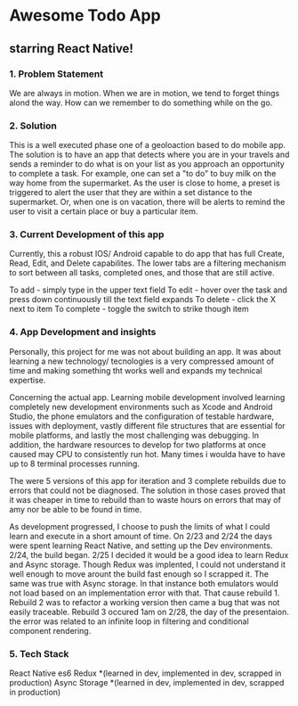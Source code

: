 # Awesome Todo App
## starring __**React Native!**__


### 1. Problem Statement

We are always in motion. When we are in motion, we tend to forget things alond the way.
How can we remember to do something while on the go. 

### 2. Solution

This is a well executed phase one of a geoloaction based to do mobile app. The solution is to 
have an app that detects where you are in your travels and sends a reminder to do what is on your list as you approach an opportunity to complete a task. For example, one can set a "to do" to buy milk on the way home from the supermarket. As the user is close to home, a preset is triggered to alert the user that they are within a set distance to the supermarket. Or, when one is on vacation, there will be alerts to remind the user to visit a certain place or buy a particular item. 

### 3. Current Development of this app

Currently, this a robust IOS/ Android capable to do app that has full Create, Read, Edit, and Delete capabilites. The lower tabs are a filtering mechanism to sort between all tasks, completed ones, and those that are still active.

To add - simply type in the upper text field
To edit - hover over the task and press down continuously till the text
          field expands
To delete - click the X next to item
To complete - toggle the switch to strike though item

### 4. App Development and insights

Personally, this project for me was not about building an app. It was about learning
a new technology/ tecnologies is a very compressed amount of time and making something
tht works well and expands my technical expertise.

Concerning the actual app. Learning mobile development involved learning completely new development environments such as Xcode and Android Studio, the phone emulators and the configuration of testable hardware, issues with deployment, vastly different file structures that are essential for mobile platforms, and lastly the most challenging was debugging. In addition, the hardware resources to develop for two platforms at once caused may CPU to consistently run hot. Many times i woulda have to have up to 8 terminal processes running.

The were 5 versions of this app for iteration and 3 complete rebuilds due to errors that could not be diagnosed. The solution in those cases proved that it was cheaper in time to rebuild than to waste hours on errors that may of amy nor be able to be found in time. 

As development progressed, I choose to push the limits of what I could learn and execute in 
a short amount of time. On 2/23 and 2/24 the days were spent learning React Native, and setting up the Dev environments. 2/24, the build began. 2/25 I decided it would be a good idea to learn Redux and Async storage. Though Redux was implented, I could not understand it well enough to move arount the build fast enough so I scrapped it. The same was true with Async storage. In that instance both emulators would not load based on an implementation error with that. That cause rebuild 1. Rebuild 2 was to refactor a working version then came a bug that was not easily traceable. Rebuild 3 occured 1am on 2/28, the day of the presentaion. the error 
was related to an infinite loop in filtering and conditional component rendering.

### 5. Tech Stack

React Native
es6
Redux *(learned in dev, implemented in dev, scrapped in production)
Async Storage *(learned in dev, implemented in dev, scrapped in production)







